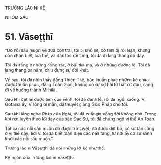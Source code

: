 TRƯỞNG LÃO NI KỆ

NHÓM SÁU

# 51. Vāseṭṭhī

“Do nỗi sầu muộn về đứa con trai, tôi bị khổ sở, có tâm bị rối loạn, không còn nhận biết, lõa thể, và đầu tóc rối tung, tôi đã đi lang thang đó đây.

Tôi đã sống ở những đống rác, ở bãi tha ma, và ở những đường lộ. Tôi đã lang thang ba năm, chịu đựng sự đói khát.

Về sau, tôi đã nhìn thấy đấng Thiện Thệ, bậc thuần phục những kẻ chưa được thuần phục, đấng Toàn Giác, không có sự sợ hãi từ bất cứ đâu, đang đi về hướng thành Mithilā.

Sau khi đạt lại được tâm của mình, tôi đã đảnh lễ, rồi đã ngồi xuống. Vị Gotama ấy, vì lòng bi mẫn, đã thuyết giảng Giáo Pháp cho tôi.

Sau khi lắng nghe Pháp của Ngài, tôi đã xuất gia sống đời không nhà. Trong khi rèn luyện theo lời dạy của bậc Đạo Sư, tôi đã chứng ngộ vị thế An Toàn.

Tất cả các nỗi sầu muộn đã được trừ tuyệt, đã được dứt bỏ, có sự tận cùng ở vị thế này; bởi vì tôi đã biết toàn diện các nền tảng, từ nơi ấy có sự sanh khởi các nỗi sầu muộn.”

Trưởng lão ni Vāseṭṭhī đã nói những lời kệ như thế.

Kệ ngôn của trưởng lão ni Vāseṭṭhī.
